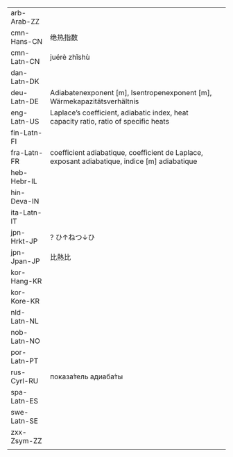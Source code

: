 | | | |
|-|-|-|
| arb-Arab-ZZ |  |  |
| cmn-Hans-CN | 绝热指数 |  |
| cmn-Latn-CN | juérè zhǐshù |  |
| dan-Latn-DK |  |  |
| deu-Latn-DE | Adiabatenexponent [m], Isentropenexponent [m], Wärmekapazitätsverhältnis |  |
| eng-Latn-US | Laplace’s coefficient, adiabatic index, heat capacity ratio, ratio of specific heats |  |
| fin-Latn-FI |  |  |
| fra-Latn-FR | coefficient adiabatique, coefficient de Laplace, exposant adiabatique, indice [m] adiabatique |  |
| heb-Hebr-IL |  |  |
| hin-Deva-IN |  |  |
| ita-Latn-IT |  |  |
| jpn-Hrkt-JP | ? ひ↑ねつ↓ひ |  |
| jpn-Jpan-JP | 比熱比 |  |
| kor-Hang-KR |  |  |
| kor-Kore-KR |  |  |
| nld-Latn-NL |  |  |
| nob-Latn-NO |  |  |
| por-Latn-PT |  |  |
| rus-Cyrl-RU | показа́тель адиаба́ты |  |
| spa-Latn-ES |  |  |
| swe-Latn-SE |  |  |
| zxx-Zsym-ZZ |  |  |
|  |  |  |
